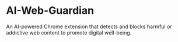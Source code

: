 # AI-Web-Guardian
An AI-powered Chrome extension that detects and blocks harmful or addictive web content to promote digital well-being.
